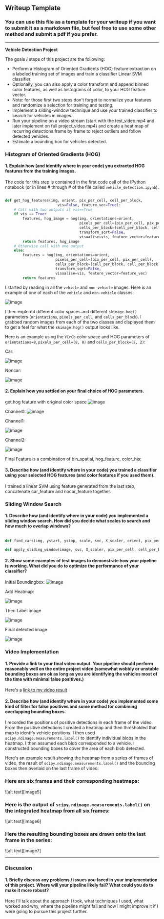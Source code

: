 ## Writeup Template
### You can use this file as a template for your writeup if you want to submit it as a markdown file, but feel free to use some other method and submit a pdf if you prefer.

---

**Vehicle Detection Project**

The goals / steps of this project are the following:

* Perform a Histogram of Oriented Gradients (HOG) feature extraction on a labeled training set of images and train a classifier Linear SVM classifier
* Optionally, you can also apply a color transform and append binned color features, as well as histograms of color, to your HOG feature vector. 
* Note: for those first two steps don't forget to normalize your features and randomize a selection for training and testing.
* Implement a sliding-window technique and use your trained classifier to search for vehicles in images.
* Run your pipeline on a video stream (start with the test_video.mp4 and later implement on full project_video.mp4) and create a heat map of recurring detections frame by frame to reject outliers and follow detected vehicles.
* Estimate a bounding box for vehicles detected.



### Histogram of Oriented Gradients (HOG)

#### 1. Explain how (and identify where in your code) you extracted HOG features from the training images.

The code for this step is contained in the first code cell of the IPython notebook (or in lines # through # of the file called `vehicle_detection.ipynb`).
```python

def get_hog_features(img, orient, pix_per_cell, cell_per_block,
                        vis=False, feature_vec=True):
    # Call with two outputs if vis==True
    if vis == True:
        features, hog_image = hog(img, orientations=orient,
                                  pixels_per_cell=(pix_per_cell, pix_per_cell),
                                  cells_per_block=(cell_per_block, cell_per_block),
                                  transform_sqrt=False,
                                  visualise=vis, feature_vector=feature_vec)
        return features, hog_image
    # Otherwise call with one output
    else:      
        features = hog(img, orientations=orient,
                       pixels_per_cell=(pix_per_cell, pix_per_cell),
                       cells_per_block=(cell_per_block, cell_per_block),
                       transform_sqrt=False,
                       visualise=vis, feature_vector=feature_vec)
        return features
```

I started by reading in all the `vehicle` and `non-vehicle` images.  Here is an example of one of each of the `vehicle` and `non-vehicle` classes:

![image](https://github.com/Harshajv/self_driving_car_udacity_nanodegree/blob/master/Project5-Vehicle_Detection/output_image/car_notcar.png)



I then explored different color spaces and different `skimage.hog()` parameters (`orientations`, `pixels_per_cell`, and `cells_per_block`).  I grabbed random images from each of the two classes and displayed them to get a feel for what the `skimage.hog()` output looks like.

Here is an example using the `YCrCb` color space and HOG parameters of `orientations=8`, `pixels_per_cell=(8, 8)` and `cells_per_block=(2, 2)`:

Car:

![image](https://github.com/Harshajv/self_driving_car_udacity_nanodegree/blob/master/Project5-Vehicle_Detection/output_image/YCrCb.png)

Noncar:

![image](https://github.com/Harshajv/self_driving_car_udacity_nanodegree/blob/master/Project5-Vehicle_Detection/output_image/YCrCb_noncar.png)



#### 2. Explain how you settled on your final choice of HOG parameters.

get hog feature with original color space 
![image](https://github.com/Harshajv/self_driving_car_udacity_nanodegree/blob/master/Project5-Vehicle_Detection/output_image/hog_features.png)

Channel0:
![image](https://github.com/Harshajv/self_driving_car_udacity_nanodegree/blob/master/Project5-Vehicle_Detection/output_image/hog_feature_ch1.png)

Channel1:

![image](https://github.com/Harshajv/self_driving_car_udacity_nanodegree/blob/master/Project5-Vehicle_Detection/output_image/hog_feature_ch2.png)

Channel2:

![image](https://github.com/Harshajv/self_driving_car_udacity_nanodegree/blob/master/Project5-Vehicle_Detection/output_image/hog_feature_ch3.png)


Final Feature is a combination of bin_spatial, hog_feature, color_his:



#### 3. Describe how (and identify where in your code) you trained a classifier using your selected HOG features (and color features if you used them).

I trained a linear SVM using feature generated from the last step, concatenate car_feature and nocar_feature together.

### Sliding Window Search

#### 1. Describe how (and identify where in your code) you implemented a sliding window search.  How did you decide what scales to search and how much to overlap windows?

```python

def find_cars(img, ystart, ystop, scale, svc, X_scaler, orient, pix_per_cell, cell_per_block, spatial_size, hist_bins):

def apply_sliding_window(image, svc, X_scaler, pix_per_cell, cell_per_block, spatial_size, hist_bins):
```


#### 2. Show some examples of test images to demonstrate how your pipeline is working.  What did you do to optimize the performance of your classifier?

Initial Boundingbox:
![image](https://github.com/Harshajv/self_driving_car_udacity_nanodegree/blob/master/Project5-Vehicle_Detection/output_image/initial_bbox.png)

Add Heatmap:

![image](https://github.com/Harshajv/self_driving_car_udacity_nanodegree/blob/master/Project5-Vehicle_Detection/output_image/add_heatmap.png)

Then Label image

![image](https://github.com/Harshajv/self_driving_car_udacity_nanodegree/blob/master/Project5-Vehicle_Detection/output_image/labeled_image.png)

Final detected image

![image](https://github.com/Harshajv/self_driving_car_udacity_nanodegree/blob/master/Project5-Vehicle_Detection/output_image/detected_image.png)









### Video Implementation

#### 1. Provide a link to your final video output.  Your pipeline should perform reasonably well on the entire project video (somewhat wobbly or unstable bounding boxes are ok as long as you are identifying the vehicles most of the time with minimal false positives.)
Here's a [link to my video result](./project_video.mp4)


#### 2. Describe how (and identify where in your code) you implemented some kind of filter for false positives and some method for combining overlapping bounding boxes.

I recorded the positions of positive detections in each frame of the video.  From the positive detections I created a heatmap and then thresholded that map to identify vehicle positions.  I then used `scipy.ndimage.measurements.label()` to identify individual blobs in the heatmap.  I then assumed each blob corresponded to a vehicle.  I constructed bounding boxes to cover the area of each blob detected.  

Here's an example result showing the heatmap from a series of frames of video, the result of `scipy.ndimage.measurements.label()` and the bounding boxes then overlaid on the last frame of video:

### Here are six frames and their corresponding heatmaps:

![alt text][image5]

### Here is the output of `scipy.ndimage.measurements.label()` on the integrated heatmap from all six frames:
![alt text][image6]

### Here the resulting bounding boxes are drawn onto the last frame in the series:
![alt text][image7]



---

### Discussion

#### 1. Briefly discuss any problems / issues you faced in your implementation of this project.  Where will your pipeline likely fail?  What could you do to make it more robust?

Here I'll talk about the approach I took, what techniques I used, what worked and why, where the pipeline might fail and how I might improve it if I were going to pursue this project further.  


